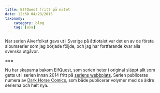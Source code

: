 ```yaml
---
title: ElfQuest fritt på nätet
date: 12:50 04/23/2015
taxonomy:
    category: blog
    tag: [usa]
---
```

När serien Alverfolket gavs ut i Sverige på åttiotalet var det en av de första albumserier som jag började följde, och jag har fortfarande kvar alla svenska utgåvor.

===

Nu har skaparna bakom ElfQuest, som serien heter i original släppt allt som getts ut i serien innan 2014 fritt på [seriens webbplats](http://elfquest.com/gallery/OnlineComics/digitalEQ.html). Serien publiceras numera av [Dark Horse Comics](http://www.darkhorse.com/Search/elfquest), som både publicerar volymer med de äldre serierna och helt nya.
